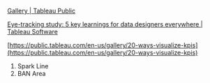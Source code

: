 [Gallery | Tableau Public](https://public.tableau.com/en-us/gallery/20-ways-visualize-kpis)

[Eye-tracking study: 5 key learnings for data designers everywhere | Tableau Software](https://www.tableau.com/about/blog/2017/6/eye-tracking-study-5-key-learnings-data-designers-everywhere-72395)

[https://public.tableau.com/en-us/gallery/20-ways-visualize-kpis](https://public.tableau.com/en-us/gallery/20-ways-visualize-kpis)

1. Spark Line
2. BAN Area



